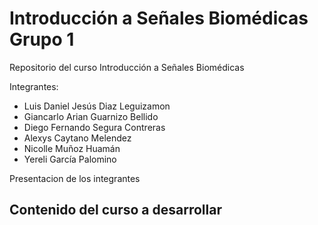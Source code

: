 # Introducción a Señales Biomédicas Grupo 1

Repositorio del curso Introducción a Señales Biomédicas

Integrantes:  <br />
- Luis Daniel Jesús Diaz Leguizamon <br />
- Giancarlo Arian Guarnizo Bellido <br />
- Diego Fernando Segura Contreras <br />
- Alexys Caytano Melendez <br />
- Nicolle Muñoz Huamán <br />
- Yereli García Palomino <br />

Presentacion de los integrantes

## Contenido del curso a desarrollar